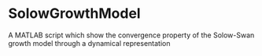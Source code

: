 # SolowGrowthModel
A MATLAB script which show the convergence property of the Solow-Swan growth model through a dynamical representation

